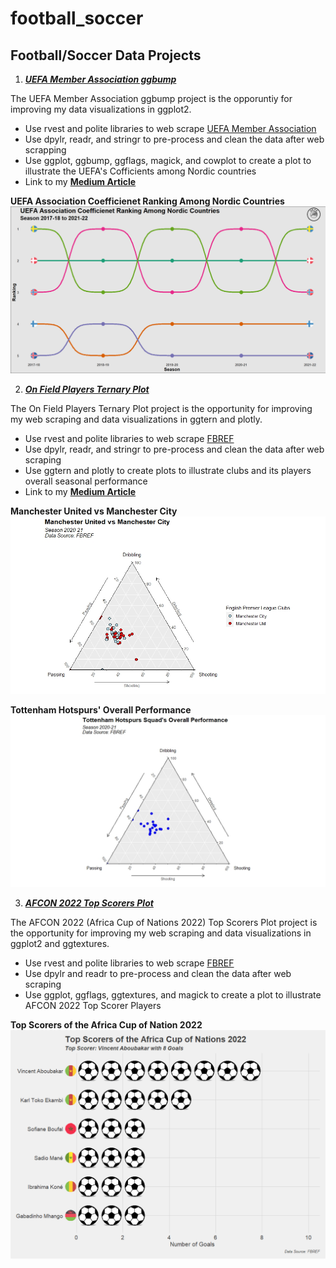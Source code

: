 # football_soccer

## Football/Soccer Data Projects
1) [***UEFA Member Association ggbump***](https://github.com/slopers-pinches/football_soccer/tree/main/UEFA%20Member%20Association%20ggbump)

The UEFA Member Association ggbump project is the opporuntiy for improving my data visualizations in ggplot2.
  * Use rvest and polite libraries to web scrape [UEFA Member Association](https://en.wikipedia.org/wiki/UEFA_coefficient#Men's_Club_coefficient)
  * Use dpylr, readr, and stringr to pre-process and clean the data after web scrapping
  * Use ggplot, ggbump, ggflags, magick, and cowplot to create a plot to illustrate the UEFA's Cofficients among Nordic countries
  * Link to my [**Medium Article**](https://medium.com/@slopers.pinches/web-scrapping-and-visualizing-uefa-member-association-ranking-cb3956070848)
 
 **UEFA Association Coefficienet Ranking Among Nordic Countries**
![UEFA Member Nordic Association Plot](https://github.com/slopers-pinches/football_soccer/blob/main/UEFA%20Member%20Association%20ggbump%20Plot%20%5BFINAL%5D.jpeg)


2) [***On Field Players Ternary Plot***](https://github.com/slopers-pinches/football_soccer/tree/main/On%20Field%20Players%20Ternary%20Plot)

The On Field Players Ternary Plot project is the opportunity for improving my web scraping and data visualizations in ggtern and plotly.
  * Use rvest and polite libraries to web scrape [FBREF](https://fbref.com/en/comps/Big5/2020-2021/2020-2021-Big-5-European-Leagues-Stats)
  * Use dpylr, readr, and stringr to pre-process and clean the data after web scraping
  * Use ggtern and plotly to create plots to illustrate clubs and its players overall seasonal performance
  * Link to my [**Medium Article**](https://medium.com/@slopers.pinches/analyzing-football-clubs-and-its-players-performances-9e0ed4735127)
 
 **Manchester United vs Manchester City**
 ![Manchester United vs Manchester City](https://github.com/slopers-pinches/football_soccer/blob/main/Manchester%20United%20vs%20Manchester%20City%20%5BFINAL%5D.jpeg)
 
 **Tottenham Hotspurs' Overall Performance**
 ![Tottenham Hotspurs' Overall Performance](https://github.com/slopers-pinches/football_soccer/blob/main/Tottenham%20Hotspurs%20Squad%20Overall%20Performance%20%5BFINAL%5D.jpeg)
 
 
 3) [***AFCON 2022 Top Scorers Plot***](https://github.com/slopers-pinches/football_soccer/tree/main/AFCON%202022%20Top%20Goal%20Scorers%20Plot)
 
 The AFCON 2022 (Africa Cup of Nations 2022) Top Scorers Plot project is the opportunity for improving my web scraping and data visualizations in ggplot2 and ggtextures.
  * Use rvest and polite libraries to web scrape [FBREF](https://fbref.com/en/comps/656/Africa-Cup-of-Nations-Stats)
  * Use dpylr and readr to pre-process and clean the data after web scraping
  * Use ggplot, ggflags, ggtextures, and magick to create a plot to illustrate AFCON 2022 Top Scorer Players

**Top Scorers of the Africa Cup of Nation 2022**
![Top Scorers of the Africa Cup of Nation 2022](https://github.com/slopers-pinches/football_soccer/blob/main/AFCON%202022%20Top%20Goal%20Scorers%20Plot/AFCON%202022%20Top%20Goal%20Scorers%20%5BFINAL%5D.png)
